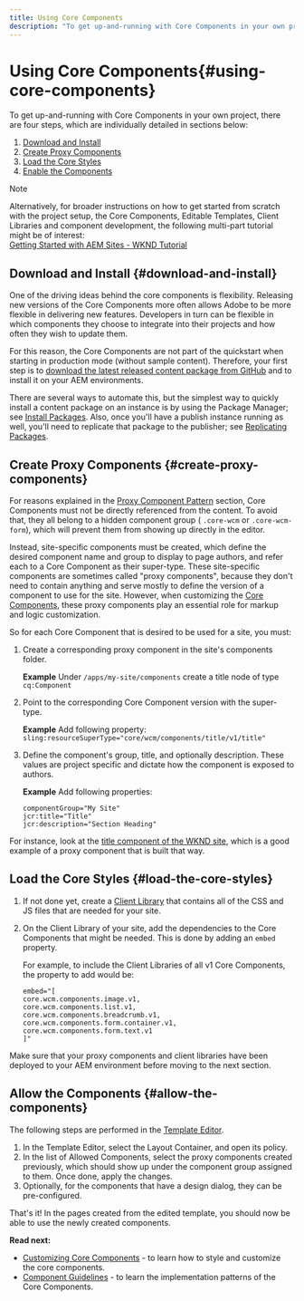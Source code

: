 ```yaml
---
title: Using Core Components
description: "To get up-and-running with Core Components in your own project, there are three steps to follow: download and install, create proxy components, load the core styles, and allow the components on your templates."
---
```


# Using Core Components{#using-core-components}

To get up-and-running with Core Components in your own project, there are four steps, which are individually detailed in sections below:

1. [Download and Install](#download-and-install)
1. [Create Proxy Components](#create-proxy-components)
1. [Load the Core Styles](#load-the-core-styles)
1. [Enable the Components](#allow-the-components)

>[!NOTE]
>
>Alternatively, for broader instructions on how to get started from scratch with the project setup, the Core Components, Editable Templates, Client Libraries and component development, the following multi-part tutorial might be of interest:  
>[Getting Started with AEM Sites - WKND Tutorial](https://docs.adobe.com/content/help/en/experience-manager-learn/getting-started-wknd-tutorial-develop/overview.html)

## Download and Install {#download-and-install}

One of the driving ideas behind the core components is flexibility. Releasing new versions of the Core Components more often allows Adobe to be more flexible in delivering new features. Developers in turn can be flexible in which components they choose to integrate into their projects and how often they wish to update them.

For this reason, the Core Components are not part of the quickstart when starting in production mode (without sample content). Therefore, your first step is to [download the latest released content package from GitHub](https://github.com/adobe/aem-core-wcm-components/releases/latest) and to install it on your AEM environments.

There are several ways to automate this, but the simplest way to quickly install a content package on an instance is by using the Package Manager; see [Install Packages](https://docs.adobe.com/content/help/en/experience-manager-65/administering/contentmanagement/package-manager.html#installing-packages). Also, once you'll have a publish instance running as well, you'll need to replicate that package to the publisher; see [Replicating Packages](https://docs.adobe.com/content/help/en/experience-manager-65/administering/contentmanagement/package-manager.html#replicating-packages).

## Create Proxy Components {#create-proxy-components}

For reasons explained in the [Proxy Component Pattern](/help/developing/guidelines.md#proxy-component-pattern) section, Core Components must not be directly referenced from the content. To avoid that, they all belong to a hidden component group ( `.core-wcm` or `.core-wcm-form`), which will prevent them from showing up directly in the editor.

Instead, site-specific components must be created, which define the desired component name and group to display to page authors, and refer each to a Core Component as their super-type. These site-specific components are sometimes called "proxy components", because they don't need to contain anything and serve mostly to define the version of a component to use for the site. However, when customizing the [Core Components](/help/developing/customizing.md), these proxy components play an essential role for markup and logic customization.

So for each Core Component that is desired to be used for a site, you must:

1. Create a corresponding proxy component in the site's components folder.

   **Example**
   Under `/apps/my-site/components` create a title node of type `cq:Component`

1. Point to the corresponding Core Component version with the super-type.

   **Example**
   Add following property:  
   `sling:resourceSuperType="core/wcm/components/title/v1/title"`

1. Define the component's group, title, and optionally description. These values are project specific and dictate how the component is exposed to authors.

   **Example**
   Add following properties:

   ```shell
   componentGroup="My Site"
   jcr:title="Title"  
   jcr:description="Section Heading"
   ```

For instance, look at the [title component of the WKND site](https://github.com/adobe/aem-guides-wknd/blob/master/ui.apps/src/main/content/jcr_root/apps/wknd/components/title/.content.xml), which is a good example of a proxy component that is built that way.

## Load the Core Styles {#load-the-core-styles}

1. If not done yet, create a [Client Library](https://docs.adobe.com/content/help/en/experience-manager-65/developing/introduction/clientlibs.html) that contains all of the CSS and JS files that are needed for your site.
1. On the Client Library of your site, add the dependencies to the Core Components that might be needed. This is done by adding an `embed` property.

   For example, to include the Client Libraries of all v1 Core Components, the property to add would be:

   ```shell
   embed="[  
   core.wcm.components.image.v1,  
   core.wcm.components.list.v1,  
   core.wcm.components.breadcrumb.v1,  
   core.wcm.components.form.container.v1,  
   core.wcm.components.form.text.v1  
   ]"
   ```

Make sure that your proxy components and client libraries have been deployed to your AEM environment before moving to the next section.

## Allow the Components {#allow-the-components}

The following steps are performed in the [Template Editor](https://docs.adobe.com/content/help/en/experience-manager-cloud-service/sites/authoring/features/templates.html).

1. In the Template Editor, select the Layout Container, and open its policy.
1. In the list of Allowed Components, select the proxy components created previously, which should show up under the component group assigned to them. Once done, apply the changes.
1. Optionally, for the components that have a design dialog, they can be pre-configured.

That's it! In the pages created from the edited template, you should now be able to use the newly created components.

**Read next:**

* [Customizing Core Components](/help/developing/customizing.md) - to learn how to style and customize the core components.
* [Component Guidelines](/help/developing/guidelines.md) - to learn the implementation patterns of the Core Components.
